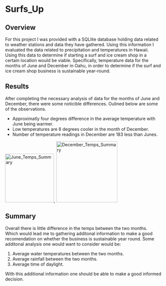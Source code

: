 # Surfs_Up

## Overview
For this project I was provided with a SQLlite database holding data related to weather stations and data they have gathered. Using this information I evaluated the data related to precipitation and temperatures in Hawaii. Using this data to determine if starting a surf and ice cream shop in a certain location would be viable. Specifically, temperature data for the months of June and December in Oahu, in order to determine if the surf and ice cream shop business is sustainable year-round.

## Results
After completing the necessary analysis of data for the months of June and December, there were some noticible differences. Oulined below are some of the observations.

 - Approximatly four degrees difference in the average temperature with June being warmer.
 - Low temperatures are 8 degrees cooler in the month of December. 
 - Number of temperature readings in December are 183 less than Junes.

<img width="157" alt="June_Temps_Summary" src="https://user-images.githubusercontent.com/102195085/174349019-2de08bdd-b418-452c-b9e2-a476eeb7f509.png">,                   <img width="197" alt="December_Temps_Summary" src="https://user-images.githubusercontent.com/102195085/174349059-c4e8dbff-291d-4844-a7c9-5a3d0f4fe4e7.png">

## Summary
Overall there is little difference in the temps between the two months. Which would lead me to gathering additonal information to make a good recomendation on whether the business is sustainable year round. Some additonal analysis one would want to consider would be:

1. Average water temperatures between the two months.
2. Average rainfall between the two months.
3. Average time of daylight.

With this additional information one should be able to make a good informed decision.
